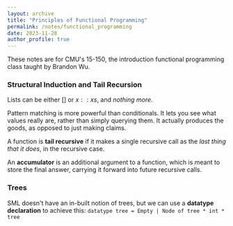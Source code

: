 ```yaml
---
layout: archive
title: "Principles of Functional Programming"
permalink: /notes/functional_programming
date: 2023-11-28
author_profile: true
---
```


These notes are for CMU's 15-150, the introduction functional programming class taught by Brandon Wu. 



### Structural Induction and Tail Recursion 

Lists can be either $[]$ or $x :: xs$, and _nothing more_. 

Pattern matching is more powerful than conditionals. It lets you see what values really are, rather than simply querying them. It actually produces the goods, as opposed to just making claims. 

A function is **tail recursive** if it makes a single recursive call as the _last thing that it does_, in the recursive case. 

An **accumulator** is an additional argument to a function, which is meant to store the final answer, carrying it forward into future recursive calls. 

### Trees 

SML doesn't have an in-built notion of trees, but we can use a **datatype declaration** to achieve this: ```datatype tree = Empty | Node of tree * int * tree```

